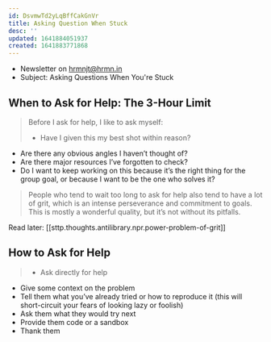 ```yaml
---
id: DsvmwTd2yLqBffCakGnVr
title: Asking Question When Stuck
desc: ''
updated: 1641884051937
created: 1641883771868
---
```


- Newsletter on hrmnjt@hrmn.in
- Subject: Asking Questions When You're Stuck 

## When to Ask for Help: The 3-Hour Limit

> Before I ask for help, I like to ask myself:
> - Have I given this my best shot within reason?
- Are there any obvious angles I haven’t thought of?
- Are there major resources I’ve forgotten to check?
- Do I want to keep working on this because it’s the right thing for the group goal, or because I want to be the one who solves it?

> People who tend to wait too long to ask for help also tend to have a lot of grit, which is an intense perseverance and commitment to goals. This is mostly a wonderful quality, but it’s not without its pitfalls.

Read later: [[sttp.thoughts.antilibrary.npr.power-problem-of-grit]]


## How to Ask for Help

> - Ask directly for help
- Give some context on the problem
- Tell them what you’ve already tried or how to reproduce it (this will short-circuit your fears of looking lazy or foolish)
- Ask them what they would try next
- Provide them code or a sandbox
- Thank them
